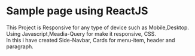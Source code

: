 # Sample page using ReactJS
  This Project is Responsive for any type of device such as Mobile,Desktop.<br/>
  Using Javascript,Meadia-Query for make it responsive, CSS.<br/>
  In this i have created Side-Navbar, Cards for menu-item, header and paragraph.
  
  
